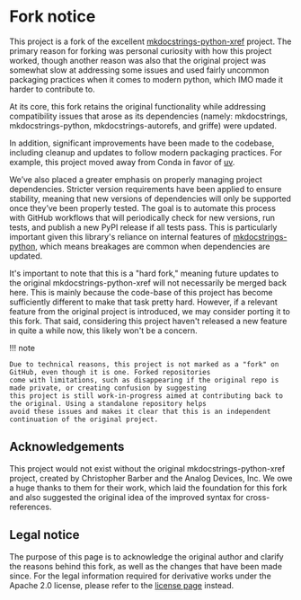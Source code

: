 # Fork notice

This project is a fork of the excellent [mkdocstrings-python-xref] project. The primary reason for forking was personal
curiosity with how this project worked, though another reason was also that the original project was somewhat slow at
addressing some issues and used fairly uncommon packaging practices when it comes to modern python, which IMO made it
harder to contribute to.

At its core, this fork retains the original functionality while addressing compatibility issues that arose as its
dependencies (namely: mkdocstrings, mkdocstrings-python, mkdocstrings-autorefs, and griffe) were updated.

In addition, significant improvements have been made to the codebase, including cleanup and updates to follow modern
packaging practices. For example, this project moved away from Conda in favor of [uv].

We’ve also placed a greater emphasis on properly managing project dependencies. Stricter version requirements have been
applied to ensure stability, meaning that new versions of dependencies will only be supported once they’ve been properly
tested. The goal is to automate this process with GitHub workflows that will periodically check for new versions, run
tests, and publish a new PyPI release if all tests pass. This is particularly important given this library's reliance on
internal features of [mkdocstrings-python], which means breakages are common when dependencies are updated.

It's important to note that this is a "hard fork," meaning future updates to the original mkdocstrings-python-xref will
not necessarily be merged back here. This is mainly because the code-base of this project has become sufficiently
different to make that task pretty hard. However, if a relevant feature from the original project is introduced, we may
consider porting it to this fork. That said, considering this project haven't released a new feature in quite a while
now, this likely won't be a concern.

!!! note

    Due to technical reasons, this project is not marked as a "fork" on GitHub, even though it is one. Forked repositories
    come with limitations, such as disappearing if the original repo is made private, or creating confusion by suggesting
    this project is still work-in-progress aimed at contributing back to the original. Using a standalone repository helps
    avoid these issues and makes it clear that this is an independent continuation of the original project.

## Acknowledgements

This project would not exist without the original mkdocstrings-python-xref project, created by Christopher Barber and
the Analog Devices, Inc. We owe a huge thanks to them for their work, which laid the foundation for this fork and also
suggested the original idea of the improved syntax for cross-references.

## Legal notice

The purpose of this page is to acknowledge the original author and clarify the reasons behind this fork, as well as the
changes that have been made since. For the legal information required for derivative works under the Apache 2.0 license,
please refer to the [license page][license-page] instead.

[mkdocstrings-python-xref]: https://github.com/analog-garage/mkdocstrings-python-xref
[mkdocstrings-python]: https://github.com/mkdocstrings/python
[uv]: https://docs.astral.sh/uv
[license-page]: ./license.md
